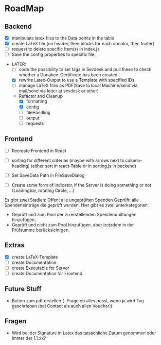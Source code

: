 # RoadMap

## Backend

- [x] manipulate latex files to the Data points in the table
- [x] create LaTeX file (on header, then blocks for each donator, then footer)
- [ ] request to delete specific Item(s) in index.js
- [ ] Save the config properties to specific file.

- LATER:
  - [ ] code the possibility to set tags in Sevdesk and pull these to check whether a Donation-Certificate has been created
  - [x] rewrite Latex-Output to use a Template with specified IDs
  - [ ] manage LaTeX files as PDF(Save to local Machine/send via mail/send via letter at sevdesk or other)
  - Refactor and Cleanup
    - [x] formatting
    - [x] config
    - [ ] fileHandling
    - [ ] output
    - [ ] requests

## Frontend

- [ ] Recreate Frontend in React
- [ ] sorting for different criterias (maybe with arrows next to column-heading) (either sort in react-Table or in sorting.js in backend)

- [ ] Set SaveData Path in FileSaveDialog
- [ ] Create some form of indicator, if the Server is doing something or not (Loadingbar, rotating Circle, ...)

Es gibt zwei Stadien:
Offen: alle ungeprüften Spenden
Geprüft: alle Spendeneinträge die geprüft wurden. Hier gibt es zwei unterkategorien:

- Geprüft und zum Pool der zu erstellenden Spendenquittungen hinzufügen.
- Geprüft und nicht zum Pool hinzufügen, aber trotzdem in der Prüfsumme berücksichtigen.

## Extras

- [x] create LaTeX-Template
- [ ] create Documentation
- [ ] create Executable for Server
- [ ] create Documentation for Frontend

## Future Stuff

- Button zum pdf erstellen
(- Frage ob alles passt, wenn ja wird Tag geschrieben (bei Contact als auch allen Voucher))

## Fragen

- Wird bei der Signature in Latex das tatsächliche Datum genommen oder immer der 1.1.xx?
